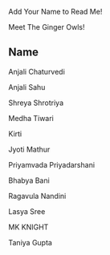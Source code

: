 

Add Your Name to Read Me!

Meet The Ginger Owls!

## Name
Anjali Chaturvedi

Anjali Sahu

Shreya Shrotriya

Medha Tiwari

Kirti

Jyoti Mathur

Priyamvada Priyadarshani

Bhabya Bani

Ragavula Nandini

Lasya Sree

MK KNIGHT

Taniya Gupta